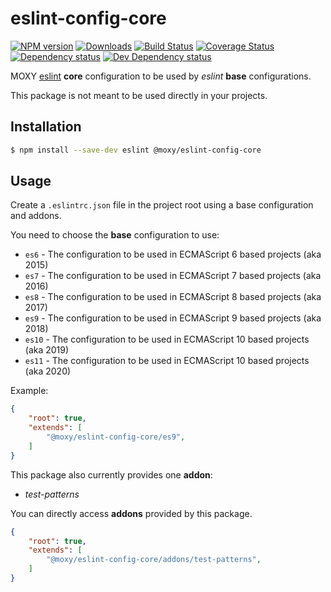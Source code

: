 # eslint-config-core

[![NPM version][npm-image]][npm-url] [![Downloads][downloads-image]][npm-url] [![Build Status][travis-image]][travis-url] [![Coverage Status][codecov-image]][codecov-url] [![Dependency status][david-dm-image]][david-dm-url] [![Dev Dependency status][david-dm-dev-image]][david-dm-dev-url]

[npm-url]:https://npmjs.org/package/@moxy/eslint-config-core
[npm-image]:https://img.shields.io/npm/v/@moxy/eslint-config-core.svg
[downloads-image]:https://img.shields.io/npm/dm/@moxy/eslint-config-core.svg
[travis-url]:https://travis-ci.org/moxystudio/eslint-config-core
[travis-image]:https://img.shields.io/travis/moxystudio/eslint-config-core/master.svg
[codecov-url]:https://codecov.io/gh/moxystudio/eslint-config-core
[codecov-image]:https://img.shields.io/codecov/c/github/moxystudio/eslint-config-core/master.svg
[david-dm-url]:https://david-dm.org/moxystudio/eslint-config-core
[david-dm-image]:https://img.shields.io/david/moxystudio/eslint-config-core.svg
[david-dm-dev-url]:https://david-dm.org/moxystudio/eslint-config-core?type=dev
[david-dm-dev-image]:https://img.shields.io/david/dev/moxystudio/eslint-config-core.svg

MOXY [eslint](http://eslint.org/) **core** configuration to be used by _eslint_ **base** configurations.

This package is not meant to be used directly in your projects.

## Installation

```sh
$ npm install --save-dev eslint @moxy/eslint-config-core
```

## Usage

Create a `.eslintrc.json` file in the project root using a base configuration and addons.

You need to choose the **base** configuration to use:

- `es6` - The configuration to be used in ECMAScript 6 based projects (aka 2015)
- `es7` - The configuration to be used in ECMAScript 7 based projects (aka 2016)
- `es8` - The configuration to be used in ECMAScript 8 based projects (aka 2017)
- `es9` - The configuration to be used in ECMAScript 9 based projects (aka 2018)
- `es10` - The configuration to be used in ECMAScript 10 based projects (aka 2019)
- `es11` - The configuration to be used in ECMAScript 10 based projects (aka 2020)

Example:

```json
{
    "root": true,
    "extends": [
        "@moxy/eslint-config-core/es9",
    ]
}
```

This package also currently provides one **addon**:
- _test-patterns_
  
You can directly access **addons** provided by this package.

```json
{
    "root": true,
    "extends": [
        "@moxy/eslint-config-core/addons/test-patterns",
    ]
}
```
